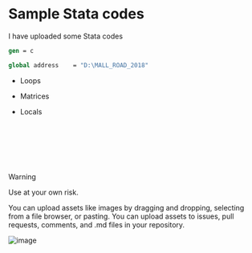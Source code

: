 # Sample Stata codes

I have uploaded some Stata codes 

```do
gen = c

global address    = "D:\MALL_ROAD_2018"

```
- Loops
* Matrices
+ Locals

<br>
<br>
<br>
<br>
<br>

> [!WARNING]
> Use at your own risk.

You can upload assets like images by dragging and dropping, selecting from a file browser, or pasting. 
You can upload assets to issues, pull requests, comments, and .md files in your repository.

![image](https://user-images.githubusercontent.com/48903494/210287656-7fd29f5a-1afc-44f4-81d8-692e34f31319.png)



